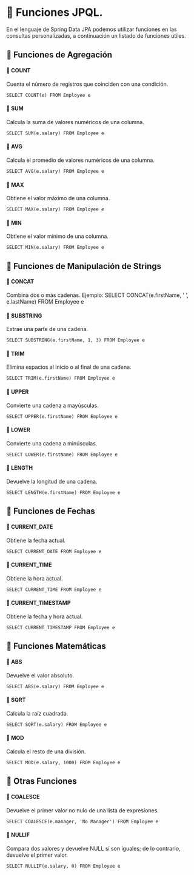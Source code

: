 # 📌 Funciones JPQL.
En el lenguaje de Spring Data JPA podemos utilizar funciones en las consultas personalizadas, a continuación un listado de funciones utiles.

## 📍 Funciones de Agregación

#### 🔸 COUNT
Cuenta el número de registros que coinciden con una condición.
```jpql
SELECT COUNT(e) FROM Employee e
```

#### 🔸 SUM
Calcula la suma de valores numéricos de una columna.
```jpql
SELECT SUM(e.salary) FROM Employee e
```

#### 🔸 AVG
Calcula el promedio de valores numéricos de una columna.
```jpql
SELECT AVG(e.salary) FROM Employee e
```
#### 🔸 MAX
Obtiene el valor máximo de una columna.
```jpql
SELECT MAX(e.salary) FROM Employee e
```
#### 🔸 MIN
Obtiene el valor mínimo de una columna.
```jpql
SELECT MIN(e.salary) FROM Employee e
```


## 📍 Funciones de Manipulación de Strings
#### 🔸 CONCAT
Combina dos o más cadenas.
Ejemplo: SELECT CONCAT(e.firstName, ' ', e.lastName) FROM Employee e

#### 🔸 SUBSTRING
Extrae una parte de una cadena.
```jpql
SELECT SUBSTRING(e.firstName, 1, 3) FROM Employee e
```
#### 🔸 TRIM
Elimina espacios al inicio o al final de una cadena.
```jpql
SELECT TRIM(e.firstName) FROM Employee e
```
#### 🔸 UPPER
Convierte una cadena a mayúsculas.
```jpql
SELECT UPPER(e.firstName) FROM Employee e
```
#### 🔸 LOWER
Convierte una cadena a minúsculas.
```jpql
SELECT LOWER(e.firstName) FROM Employee e
```
#### 🔸 LENGTH
Devuelve la longitud de una cadena.
```jpql
SELECT LENGTH(e.firstName) FROM Employee e
```

## 📍 Funciones de Fechas
#### 🔸 CURRENT_DATE
Obtiene la fecha actual.
```jpql
SELECT CURRENT_DATE FROM Employee e
```
#### 🔸 CURRENT_TIME
Obtiene la hora actual.
```jpql
SELECT CURRENT_TIME FROM Employee e
```
#### 🔸 CURRENT_TIMESTAMP
Obtiene la fecha y hora actual.
```jpql
SELECT CURRENT_TIMESTAMP FROM Employee e
```

## 📍 Funciones Matemáticas
#### 🔸 ABS
Devuelve el valor absoluto.
```jpql
SELECT ABS(e.salary) FROM Employee e
```

#### 🔸 SQRT
Calcula la raíz cuadrada.
```jpql
SELECT SQRT(e.salary) FROM Employee e
```

#### 🔸 MOD
Calcula el resto de una división.
```jpql
SELECT MOD(e.salary, 1000) FROM Employee e
```

## 📍 Otras Funciones
#### 🔸 COALESCE
Devuelve el primer valor no nulo de una lista de expresiones.
```jpql
SELECT COALESCE(e.manager, 'No Manager') FROM Employee e
```

#### 🔸 NULLIF
Compara dos valores y devuelve NULL si son iguales; de lo contrario, devuelve el primer valor.
```jpql
SELECT NULLIF(e.salary, 0) FROM Employee e
```
